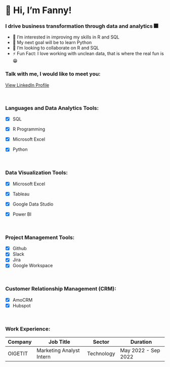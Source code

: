 # 👋 Hi, I’m Fanny!

### I drive business transformation through data and analytics 🎆

<!--- ✍ You can find my SQL projects here [portfolio](https://github.com/kamararichards/SQL-Portfolio-Projects)--->
- 👀 I’m interested in improving my skills in R and SQL
- 🥅 My next goal will be to learn Python
- 💞️ I’m looking to collaborate on R and SQL
- ⚡ Fun Fact: I love working with unclean data, that is where the real fun is 😁

### Talk with me, I would like to meet you:
[View LinkedIn Profile](https://www.linkedin.com/in/fanny-oliver-415111235/)

<br />

### Languages and Data Analytics Tools:
- [x] SQL
- [x] R Programming
- [x] Microsoft Excel
- [x] Python


<br />

### Data Visualization Tools:
- [x] Microsoft Excel
- [x] Tableau
- [x] Google Data Studio 
- [x] Power BI


<br />

### Project Management Tools:
- [x] Github
- [x] Slack
- [x] Jira
- [x] Google Workspace

<br />

### Customer Relationship Management (CRM):
- [x] AmoCRM
- [x] Hubspot 

<br />

### Work Experience:

| Company                       | Job Title                                          | Sector     |Duration            |
| ------------------------------| ---------------------------------------------------|------------|--------------------|
| OIGETIT                       | Marketing Analyst Intern                           | Technology |May 2022 - Sep 2022 |

<!---
| JMMB Group Ltd                | Manager Strategy Execution and Product Development | Finance    |Mar 2016 - Jun 2019 |
| Development Bank of Jamaica   | Research and Business Analytics Manager            | Finance    |Feb 2012 - Mar 2016 |
| Urban Development Corporation | Business Analyst                                   | Government |Feb 2010 - Feb 2012 |


kamararichards/kamararichards is a ✨ special ✨ repository because its `README.md` (this file) appears on your GitHub profile.
You can click the Preview link to take a look at your changes.
--->

